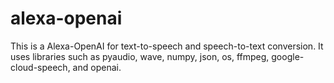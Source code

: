 # alexa-openai
This is a Alexa-OpenAI for text-to-speech and speech-to-text conversion. It uses libraries such as pyaudio, wave, numpy, json, os, ffmpeg, google-cloud-speech, and openai.
